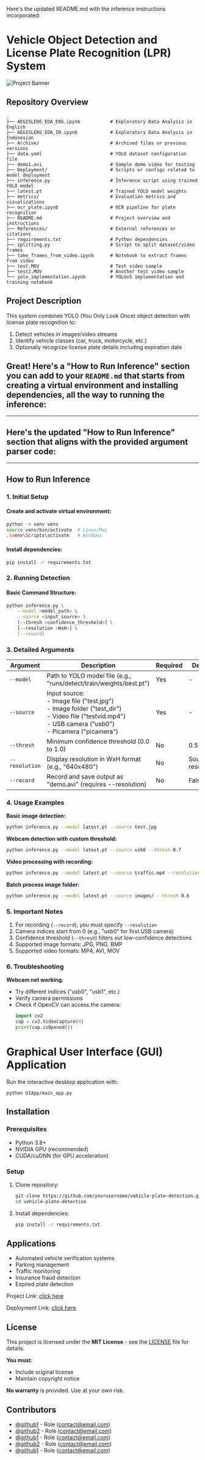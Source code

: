 Here's the updated README.md with the inference instructions incorporated:

# Vehicle Object Detection and License Plate Recognition (LPR) System

![Project Banner](banner.png)

## Repository Overview

```
.
├── AEGISLENS_EDA_ENG.ipynb           # Exploratory Data Analysis in English
├── AEGISLENS_EDA_ID.ipynb            # Exploratory Data Analysis in Indonesian
├── Archive/                          # Archived files or previous versions
├── data.yaml                         # YOLO dataset configuration file
├── demo1.avi                         # Sample demo video for testing
├── Deployment/                       # Scripts or configs related to model deployment
├── inference.py                      # Inference script using trained YOLO model
├── latest.pt                         # Trained YOLO model weights
├── metrics/                          # Evaluation metrics and visualizations
├── ocr_plate.ipynb                   # OCR pipeline for plate recognition
├── README.md                         # Project overview and instructions
├── References/                       # External references or citations
├── requirements.txt                  # Python dependencies
├── splitting.py                      # Script to split dataset/video frames
├── take_frames_from_video.ipynb      # Notebook to extract frames from video
├── test.MOV                          # Test video sample
├── test2.MOV                         # Another test video sample
└── yolo_implementation.ipynb         # YOLOv5 implementation and training notebook

```

## Project Description

This system combines YOLO (You Only Look Once) object detection with license plate recognition to:

1. Detect vehicles in images/video streams
2. Identify vehicle classes (car, truck, motorcycle, etc.)
3. Optionally recognize license plate details including expiration date

## Great! Here's a **"How to Run Inference"** section you can add to your `README.md` that starts from creating a virtual environment and installing dependencies, all the way to running the inference:

---

## Here's the updated "How to Run Inference" section that aligns with the provided argument parser code:

---

## How to Run Inference

### 1. Initial Setup

#### Create and activate virtual environment:
```bash
python -m venv venv
source venv/bin/activate  # Linux/Mac
.\venv\Scripts\activate   # Windows
```

#### Install dependencies:
```bash
pip install -r requirements.txt
```

### 2. Running Detection

#### Basic Command Structure:
```bash
python inference.py \
    --model <model_path> \
    --source <input_source> \
    [--thresh <confidence_threshold>] \
    [--resolution <WxH>] \
    [--record]
```

### 3. Detailed Arguments

| Argument | Description | Required | Default |
|----------|-------------|----------|---------|
| `--model` | Path to YOLO model file (e.g., "runs/detect/train/weights/best.pt") | Yes | - |
| `--source` | Input source: <br>- Image file ("test.jpg") <br>- Image folder ("test_dir") <br>- Video file ("testvid.mp4") <br>- USB camera ("usb0") <br>- Picamera ("picamera") | Yes | - |
| `--thresh` | Minimum confidence threshold (0.0 to 1.0) | No | 0.5 |
| `--resolution` | Display resolution in WxH format (e.g., "640x480") | No | Source resolution |
| `--record` | Record and save output as "demo.avi" (requires --resolution) | No | False |

### 4. Usage Examples

**Basic image detection:**
```bash
python inference.py --model latest.pt --source test.jpg
```

**Webcam detection with custom threshold:**
```bash
python inference.py --model latest.pt --source usb0 --thresh 0.7
```

**Video processing with recording:**
```bash
python inference.py --model latest.pt --source traffic.mp4 --resolution 1280x720 --record
```

**Batch process image folder:**
```bash
python inference.py --model latest.pt --source images/ --thresh 0.6
```

### 5. Important Notes

1. For recording (`--record`), you must specify `--resolution`
2. Camera indices start from 0 (e.g., "usb0" for first USB camera)
3. Confidence threshold (`--thresh`) filters out low-confidence detections
4. Supported image formats: JPG, PNG, BMP
5. Supported video formats: MP4, AVI, MOV

### 6. Troubleshooting

**Webcam not working:**
- Try different indices ("usb0", "usb1", etc.)
- Verify camera permissions
- Check if OpenCV can access the camera:
  ```python
  import cv2
  cap = cv2.VideoCapture(0)
  print(cap.isOpened())
  ```

# Graphical User Interface (GUI) Application
Run the interactive desktop application with:
```
python UIApp/main_app.py
```

## Installation

### Prerequisites
- Python 3.8+
- NVIDIA GPU (recommended)
- CUDA/cuDNN (for GPU acceleration)

### Setup
1. Clone repository:
   ```bash
   git clone https://github.com/yourusername/vehicle-plate-detection.git
   cd vehicle-plate-detection
   ```

2. Install dependencies:
   ```bash
   pip install -r requirements.txt
   ```

## Applications

- Automated vehicle verification systems
- Parking management
- Traffic monitoring
- Insurance fraud detection
- Expired plate detection 

Project Link: [click here](https://github.com/vikesaki/AegisLens#)

Deployment Link: [click here](https://aegislens.streamlit.app/)

## License
This project is licensed under the **MIT License** - see the [LICENSE](LICENSE) file for details.   

**You must**:  
- Include original license  
- Maintain copyright notice

**No warranty** is provided. Use at your own risk.

## Contributors
- [@github1](link) - Role (contact@email.com)  
- [@github2](link) - Role (contact@email.com)
- [@github1](link) - Role (contact@email.com)  
- [@github2](link) - Role (contact@email.com)
- [@github1](link) - Role (contact@email.com)    